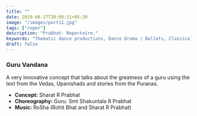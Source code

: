 ```yaml
---
title: ""
date: 2019-06-27T20:09:11+05:30
image: "/images/port11.jpg"
tags: ["reper"]
description: "Prabhat- Repertoire."
keywords: "Thematic dance productions, Dance Drama / Ballets, Classical dance sequences."
draft: false
---
```

### Guru Vandana

A very innovative concept that talks about the greatness of a guru using the text from the Vedas, Upanishads and stories from the Puranas.

- **Concept:** Sharat R Prabhat
- **Choreography:** Guru. Smt Shakuntala R Prabhat
- **Music:** RoSha (Rohit Bhat and Sharat R Prabhat)
